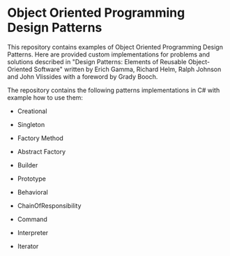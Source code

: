 Object Oriented Programming Design Patterns
==========
This repository contains examples of Object Oriented Programming Design Patterns. Here are provided custom implementations for problems and solutions described in "Design Patterns: Elements of Reusable Object-Oriented Software" written by Erich Gamma, Richard Helm, Ralph Johnson and John Vlissides with a foreword by Grady Booch.

The repository contains the following patterns implementations in C# with example how to use them:

* Creational
 * Singleton
 * Factory Method
 * Abstract Factory
 * Builder
 * Prototype

* Behavioral
 * ChainOfResponsibility
 * Command
 * Interpreter
 * Iterator